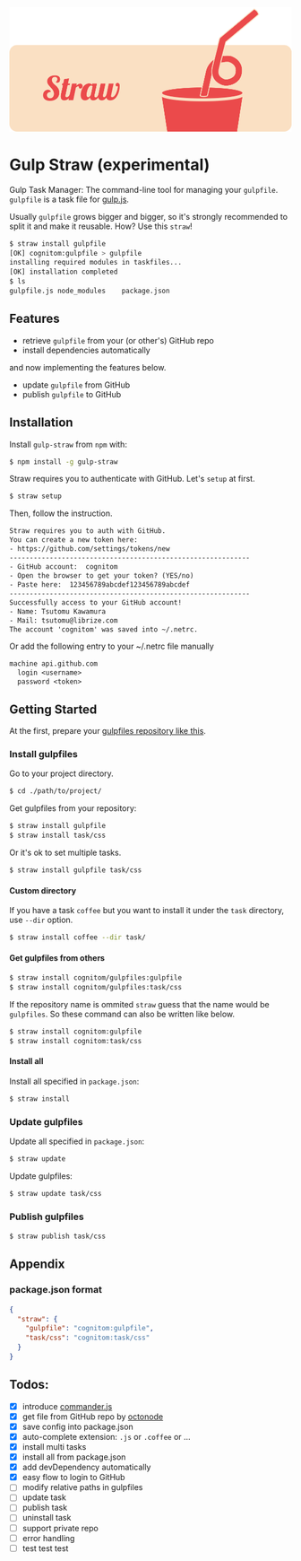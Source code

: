 ![logo](logo.png)

# Gulp Straw (experimental)

Gulp Task Manager: The command-line tool for managing your `gulpfile`. `gulpfile` is a task file for [gulp.js](http://gulpjs.com).

Usually `gulpfile` grows bigger and bigger, so it's strongly recommended to split it and make it reusable. How? Use this `straw`!

```bash
$ straw install gulpfile
[OK] cognitom:gulpfile > gulpfile
installing required modules in taskfiles...
[OK] installation completed
$ ls
gulpfile.js	node_modules	package.json
```

## Features

- retrieve `gulpfile` from your (or other's) GitHub repo
- install dependencies automatically

and now implementing the features below.

- update `gulpfile` from GitHub
- publish `gulpfile` to GitHub

## Installation

Install `gulp-straw` from `npm` with:

```bash
$ npm install -g gulp-straw
```

Straw requires you to authenticate with GitHub. Let's `setup` at first.

```bash
$ straw setup
```

Then, follow the instruction.

```
Straw requires you to auth with GitHub.
You can create a new token here:
- https://github.com/settings/tokens/new
------------------------------------------------------------
- GitHub account:  cognitom
- Open the browser to get your token? (YES/no)
- Paste here:  123456789abcdef123456789abcdef
------------------------------------------------------------
Successfully access to your GitHub account!
- Name: Tsutomu Kawamura
- Mail: tsutomu@librize.com
The account 'cognitom' was saved into ~/.netrc.
```

Or add the following entry to your ~/.netrc file manually

```
machine api.github.com
  login <username>
  password <token>
```

## Getting Started

At the first, prepare your [gulpfiles repository like this](https://github.com/cognitom/gulpfiles).

### Install gulpfiles

Go to your project directory.

```bash
$ cd ./path/to/project/
```

Get gulpfiles from your repository:

```bash
$ straw install gulpfile
$ straw install task/css
```

Or it's ok to set multiple tasks.

```bash
$ straw install gulpfile task/css
```

#### Custom directory

If you have a task `coffee` but you want to install it under the `task` directory, use `--dir` option.

```bash
$ straw install coffee --dir task/
```

#### Get gulpfiles from others

```bash
$ straw install cognitom/gulpfiles:gulpfile
$ straw install cognitom/gulpfiles:task/css
```

If the repository name is ommited `straw` guess that the name would be `gulpfiles`. So these command can also be written like below.

```bash
$ straw install cognitom:gulpfile
$ straw install cognitom:task/css
```

#### Install all

Install all specified in `package.json`:

```bash
$ straw install
```

### Update gulpfiles

Update all specified in `package.json`:

```bash
$ straw update
```

Update gulpfiles:

```bash
$ straw update task/css
```

### Publish gulpfiles

```bash
$ straw publish task/css
```

## Appendix

### package.json format

```json
{
  "straw": {
    "gulpfile": "cognitom:gulpfile",
    "task/css": "cognitom:task/css"
  }
}
```

## Todos:

- [x] introduce [commander.js](http://visionmedia.github.io/commander.js/)
- [x] get file from GitHub repo by [octonode](http://visionmedia.github.io/commander.js/)
- [x] save config into package.json
- [x] auto-complete extension: `.js` or `.coffee` or ...
- [x] install multi tasks
- [x] install all from package.json
- [x] add devDependency automatically
- [x] easy flow to login to GitHub
- [ ] modify relative paths in gulpfiles
- [ ] update task
- [ ] publish task
- [ ] uninstall task
- [ ] support private repo
- [ ] error handling
- [ ] test test test
